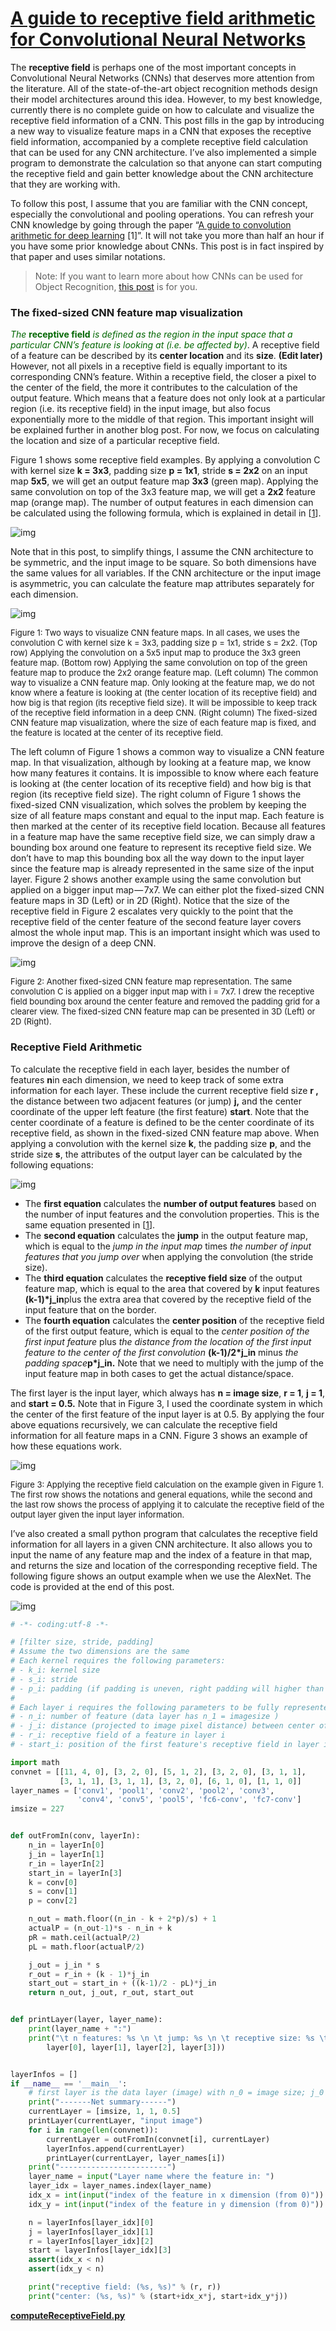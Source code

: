 # [A guide to receptive field arithmetic for Convolutional Neural Networks](https://medium.com/mlreview/a-guide-to-receptive-field-arithmetic-for-convolutional-neural-networks-e0f514068807)

The **receptive field** is perhaps one of the most important concepts in Convolutional Neural Networks (CNNs) that deserves more attention from the literature. All of the state-of-the-art object recognition methods design their model architectures around this idea. However, to my best knowledge, currently there is no complete guide on how to calculate and visualize the receptive field information of a CNN. This post fills in the gap by introducing a new way to visualize feature maps in a CNN that exposes the receptive field information, accompanied by a complete receptive field calculation that can be used for any CNN architecture. I’ve also implemented a simple program to demonstrate the calculation so that anyone can start computing the receptive field and gain better knowledge about the CNN architecture that they are working with.

To follow this post, I assume that you are familiar with the CNN concept, especially the convolutional and pooling operations. You can refresh your CNN knowledge by going through the paper “[A guide to convolution arithmetic for deep learning](https://arxiv.org/pdf/1603.07285.pdf) [1]”. It will not take you more than half an hour if you have some prior knowledge about CNNs. This post is in fact inspired by that paper and uses similar notations.

> Note: If you want to learn more about how CNNs can be used for Object Recognition, [this post](https://medium.com/@nikasa1889/the-modern-history-of-object-recognition-infographic-aea18517c318) is for you.

### The fixed-sized CNN feature map visualization

<font color="#006600">*The* **receptive field** *is defined as the region in the input space that a particular CNN’s feature is looking at (i.e. be affected by)*</font>. A receptive field of a feature can be described by its **center location** and its **size**. **(Edit later)** However, not all pixels in a receptive field is equally important to its corresponding CNN’s feature. Within a receptive field, the closer a pixel to the center of the field, the more it contributes to the calculation of the output feature. Which means that a feature does not only look at a particular region (i.e. its receptive field) in the input image, but also focus exponentially more to the middle of that region. This important insight will be explained further in another blog post. For now, we focus on calculating the location and size of a particular receptive field.

Figure 1 shows some receptive field examples. By applying a convolution C with kernel size **k = 3x3**, padding size **p = 1x1**, stride **s = 2x2** on an input map **5x5**, we will get an output feature map **3x3** (green map). Applying the same convolution on top of the 3x3 feature map, we will get a **2x2** feature map (orange map). The number of output features in each dimension can be calculated using the following formula, which is explained in detail in [[1](https://arxiv.org/pdf/1603.07285.pdf)].



![img](https://cdn-images-1.medium.com/max/1600/1*D47ER7IArwPv69k3O_1nqQ.png)

Note that in this post, to simplify things, I assume the CNN architecture to be symmetric, and the input image to be square. So both dimensions have the same values for all variables. If the CNN architecture or the input image is asymmetric, you can calculate the feature map attributes separately for each dimension.



![img](https://cdn-images-1.medium.com/max/2400/1*mModSYik9cD9XJNemdTraw.png)

<font size=2>Figure 1: Two ways to visualize CNN feature maps. In all cases, we uses the convolution C with kernel size k = 3x3, padding size p = 1x1, stride s = 2x2. (Top row) Applying the convolution on a 5x5 input map to produce the 3x3 green feature map. (Bottom row) Applying the same convolution on top of the green feature map to produce the 2x2 orange feature map. (Left column) The common way to visualize a CNN feature map. Only looking at the feature map, we do not know where a feature is looking at (the center location of its receptive field) and how big is that region (its receptive field size). It will be impossible to keep track of the receptive field information in a deep CNN. (Right column) The fixed-sized CNN feature map visualization, where the size of each feature map is fixed, and the feature is located at the center of its receptive field.</font>

The left column of Figure 1 shows a common way to visualize a CNN feature map. In that visualization, although by looking at a feature map, we know how many features it contains. It is impossible to know where each feature is looking at (the center location of its receptive field) and how big is that region (its receptive field size). The right column of Figure 1 shows the fixed-sized CNN visualization, which solves the problem by keeping the size of all feature maps constant and equal to the input map. Each feature is then marked at the center of its receptive field location. Because all features in a feature map have the same receptive field size, we can simply draw a bounding box around one feature to represent its receptive field size. We don’t have to map this bounding box all the way down to the input layer since the feature map is already represented in the same size of the input layer. Figure 2 shows another example using the same convolution but applied on a bigger input map — 7x7. We can either plot the fixed-sized CNN feature maps in 3D (Left) or in 2D (Right). Notice that the size of the receptive field in Figure 2 escalates very quickly to the point that the receptive field of the center feature of the second feature layer covers almost the whole input map. This is an important insight which was used to improve the design of a deep CNN.



![img](https://cdn-images-1.medium.com/max/2400/1*KFX5mWoRMfMme2jngak8wg.png)

<font size=2>Figure 2: Another fixed-sized CNN feature map representation. The same convolution C is applied on a bigger input map with i = 7x7. I drew the receptive field bounding box around the center feature and removed the padding grid for a clearer view. The fixed-sized CNN feature map can be presented in 3D (Left) or 2D (Right).</font>

### Receptive Field Arithmetic

To calculate the receptive field in each layer, besides the number of features **n**in each dimension, we need to keep track of some extra information for each layer. These include the current receptive field size **r ,** the distance between two adjacent features (or jump) **j,** and the center coordinate of the upper left feature (the first feature) **start**. Note that the center coordinate of a feature is defined to be the center coordinate of its receptive field, as shown in the fixed-sized CNN feature map above. When applying a convolution with the kernel size **k**, the padding size **p**, and the stride size **s**, the attributes of the output layer can be calculated by the following equations:

![img](https://cdn-images-1.medium.com/max/1600/1*gtEtvAQqaAubgvfQycgnyQ.png)

- The **first equation** calculates the **number of output features** based on the number of input features and the convolution properties. This is the same equation presented in [[1](https://arxiv.org/pdf/1603.07285.pdf)].
- The **second equation** calculates the **jump** in the output feature map, which is equal to the *jump in the input map* times *the number of input features that you jump over* when applying the convolution (the stride size).
- The **third equation** calculates the **receptive field size** of the output feature map, which is equal to the area that covered by **k** input features **(k-1)\*j_in**plus the extra area that covered by the receptive field of the input feature that on the border.
- The **fourth equation** calculates the **center position** of the receptive field of the first output feature, which is equal to the *center position of the first input feature* plus *the distance from the location of the first input feature to the center of the first convolution* **(k-1)/2\*j_in** minus *the padding space***p\*j_in.** Note that we need to multiply with the jump of the input feature map in both cases to get the actual distance/space.

The first layer is the input layer, which always has **n = image size**, **r = 1**, **j = 1**, and **start = 0.5.** Note that in Figure 3, I used the coordinate system in which the center of the first feature of the input layer is at 0.5. By applying the four above equations recursively, we can calculate the receptive field information for all feature maps in a CNN. Figure 3 shows an example of how these equations work.



![img](https://cdn-images-1.medium.com/max/2400/1*5IjtUJiHN9oUfNXLWgkh4w.png)

<font size=2>Figure 3: Applying the receptive field calculation on the example given in Figure 1. The first row shows the notations and general equations, while the second and the last row shows the process of applying it to calculate the receptive field of the output layer given the input layer information.</font>



I’ve also created a small python program that calculates the receptive field information for all layers in a given CNN architecture. It also allows you to input the name of any feature map and the index of a feature in that map, and returns the size and location of the corresponding receptive field. The following figure shows an output example when we use the AlexNet. The code is provided at the end of this post.



![img](https://cdn-images-1.medium.com/max/1600/1*APXSo8yysuc446vuIyddMw.png)

```python
# -*- coding:utf-8 -*-

# [filter size, stride, padding]
# Assume the two dimensions are the same
# Each kernel requires the following parameters:
# - k_i: kernel size
# - s_i: stride
# - p_i: padding (if padding is uneven, right padding will higher than left padding; "SAME" option in tensorflow)
#
# Each layer i requires the following parameters to be fully represented:
# - n_i: number of feature (data layer has n_1 = imagesize )
# - j_i: distance (projected to image pixel distance) between center of two adjacent features
# - r_i: receptive field of a feature in layer i
# - start_i: position of the first feature's receptive field in layer i (idx start from 0, negative means the center fall into padding)

import math
convnet = [[11, 4, 0], [3, 2, 0], [5, 1, 2], [3, 2, 0], [3, 1, 1],
           [3, 1, 1], [3, 1, 1], [3, 2, 0], [6, 1, 0], [1, 1, 0]]
layer_names = ['conv1', 'pool1', 'conv2', 'pool2', 'conv3',
               'conv4', 'conv5', 'pool5', 'fc6-conv', 'fc7-conv']
imsize = 227


def outFromIn(conv, layerIn):
    n_in = layerIn[0]
    j_in = layerIn[1]
    r_in = layerIn[2]
    start_in = layerIn[3]
    k = conv[0]
    s = conv[1]
    p = conv[2]

    n_out = math.floor((n_in - k + 2*p)/s) + 1
    actualP = (n_out-1)*s - n_in + k
    pR = math.ceil(actualP/2)
    pL = math.floor(actualP/2)

    j_out = j_in * s
    r_out = r_in + (k - 1)*j_in
    start_out = start_in + ((k-1)/2 - pL)*j_in
    return n_out, j_out, r_out, start_out


def printLayer(layer, layer_name):
    print(layer_name + ":")
    print("\t n features: %s \n \t jump: %s \n \t receptive size: %s \t start: %s " % (
        layer[0], layer[1], layer[2], layer[3]))


layerInfos = []
if __name__ == '__main__':
    # first layer is the data layer (image) with n_0 = image size; j_0 = 1; r_0 = 1; and start_0 = 0.5
    print("-------Net summary------")
    currentLayer = [imsize, 1, 1, 0.5]
    printLayer(currentLayer, "input image")
    for i in range(len(convnet)):
        currentLayer = outFromIn(convnet[i], currentLayer)
        layerInfos.append(currentLayer)
        printLayer(currentLayer, layer_names[i])
    print("------------------------")
    layer_name = input("Layer name where the feature in: ")
    layer_idx = layer_names.index(layer_name)
    idx_x = int(input("index of the feature in x dimension (from 0)"))
    idx_y = int(input("index of the feature in y dimension (from 0)"))

    n = layerInfos[layer_idx][0]
    j = layerInfos[layer_idx][1]
    r = layerInfos[layer_idx][2]
    start = layerInfos[layer_idx][3]
    assert(idx_x < n)
    assert(idx_y < n)

    print("receptive field: (%s, %s)" % (r, r))
    print("center: (%s, %s)" % (start+idx_x*j, start+idx_y*j))

```

[**computeReceptiveField.py**](https://gist.github.com/Nikasa1889/781a8eb20c5b32f8e378353cde4daa51)

<script src="https://gist.github.com/Nikasa1889/781a8eb20c5b32f8e378353cde4daa51.js"></script>



